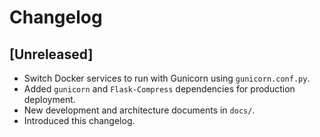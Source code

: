 # Changelog

## [Unreleased]
- Switch Docker services to run with Gunicorn using `gunicorn.conf.py`.
- Added `gunicorn` and `Flask-Compress` dependencies for production deployment.
- New development and architecture documents in `docs/`.
- Introduced this changelog.
